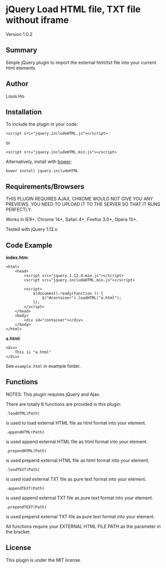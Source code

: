 # jQuery Load HTML file, TXT file without iframe

Version 1.0.2

## Summary

Simple jQuery plugin to import the external html/txt file into your current html elements

## Author

Louis Ho

## Installation

To include the plugin in your code:

	<script src="jquery.includeHTML.js"></script>
	
or

	<script src="jquery.includeHTML.min.js"></script>

Alternatively, install with [bower](https://github.com/bower/bower): 
	
	bower install jquery.includeHTML

## Requirements/Browsers

THIS PLUGIN REQUIRES AJAX, CHROME WOULD NOT GIVE YOU ANY PREVIEWS. 
YOU NEED TO UPLOAD IT TO THE SERVER SO THAT IT RUNS PERFECTLY.

Works in IE9+, Chrome 14+, Safari 4+, Firefox 3.0+, Opera 10+.

Tested with jQuery 1.12.x.

## Code Example

**index.htm**:

	<html>
		<head>
			<script src="jquery.1.12.4.min.js"></script>
			<script src="jquery.includeHTML.min.js"></script>

			<script>
				$(document).ready(function () {
					$("#container").loadHTML("a.html");
				});
			</script>
		</head>
		<body>
			<div id="container"></div>
		</body>
	</html>

**a.html**:

	<div>
		This is "a.html"
	</div>


See `example.html` in example folder.

## Functions

NOTES: This plugin requires jQuery and Ajax.


There are totally 6 functions are provided in this plugin:

	.loadHTML(Path)		

is used to load external HTML file as html format into your element.

	.appendHTML(Path)		

is used append external HTML file as html format into your element.

	.prependHTML(Path)		
	
is used prepend external HTML file as html format into your element.

	.loadTEXT(Path)		
	
is used load external TXT file as pure text format into your element.

	.appendTEXT(Path) 		
	
is used append external TXT file as pure text format into your element.

	.prependTEXT(Path)		
	
is used prepend external TXT file as pure text format into your element.


All functions require your EXTERNAL HTML FILE PATH as the parameter in the bracket.

## License

This plugin is under the MIT license.
